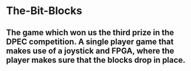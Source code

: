 # The-Bit-Blocks

## The game which won us the third prize in the DPEC competition. A single player game that makes use of a joystick and FPGA, where the player makes sure that the blocks drop in place.
